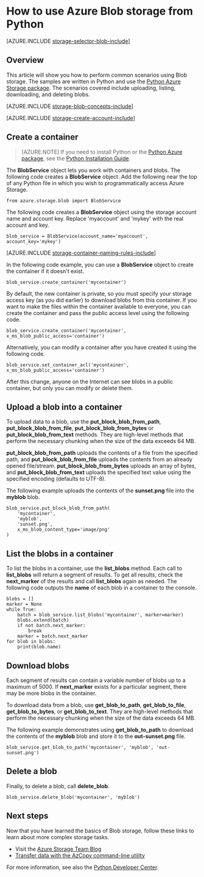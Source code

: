 <properties
	pageTitle="How to use Azure Blob storage from Python | Windows Azure"
	description="Learn how to use the Azure Blob storage from Python to upload, list, download, and delete blobs."
	services="storage"
	documentationCenter="python"
	authors="emgerner-msft"
	manager="wpickett"
	editor="tysonn"/>

<tags
	ms.service="storage"
	ms.date="12/11/2015"
	wacn.date=""/>

# How to use Azure Blob storage from Python

[AZURE.INCLUDE [storage-selector-blob-include](../includes/storage-selector-blob-include.md)]

## Overview

This article will show you how to perform common scenarios using Blob storage. The samples are written in Python and use the [Python Azure Storage package][]. The scenarios covered include uploading, listing,
downloading, and deleting blobs.

[AZURE.INCLUDE [storage-blob-concepts-include](../includes/storage-blob-concepts-include.md)]

[AZURE.INCLUDE [storage-create-account-include](../includes/storage-create-account-include.md)]

## Create a container

> [AZURE.NOTE] If you need to install Python or the [Python Azure package][], see the [Python Installation Guide](/documentation/articles/python-how-to-install).

The **BlobService** object lets you work with containers and blobs. The
following code creates a **BlobService** object. Add the following near
the top of any Python file in which you wish to programmatically access Azure Storage.

	from azure.storage.blob import BlobService

The following code creates a **BlobService** object using the storage account name and account key.  Replace 'myaccount' and 'mykey' with the real account and key.

	blob_service = BlobService(account_name='myaccount', account_key='mykey')

[AZURE.INCLUDE [storage-container-naming-rules-include](../includes/storage-container-naming-rules-include.md)]

In the following code example, you can use a **BlobService** object to create the container if it doesn't exist.

	blob_service.create_container('mycontainer')

By default, the new container is private, so you must specify your storage access key (as you did earlier) to download blobs from this container. If you want to make the files within the container available to everyone, you can create the container and pass the public access level using the following code.

	blob_service.create_container('mycontainer', x_ms_blob_public_access='container')

Alternatively, you can modify a container after you have created it using the following code.

	blob_service.set_container_acl('mycontainer', x_ms_blob_public_access='container')

After this change, anyone on the Internet can see blobs in a public
container, but only you can modify or delete them.

## Upload a blob into a container

To upload data to a blob, use the **put_block_blob_from_path**, **put_block_blob_from_file**, **put_block_blob_from_bytes** or **put_block_blob_from_text** methods. They are high-level methods that perform the necessary chunking when the size of the data exceeds 64 MB.

**put_block_blob_from_path** uploads the contents of a file from the specified path, and **put_block_blob_from_file** uploads the contents from an already opened file/stream. **put_block_blob_from_bytes** uploads an array of bytes, and **put_block_blob_from_text** uploads the specified text value using the specified encoding (defaults to UTF-8).

The following example uploads the contents of the **sunset.png** file into the **myblob** blob.

	blob_service.put_block_blob_from_path(
        'mycontainer',
        'myblob',
        'sunset.png',
        x_ms_blob_content_type='image/png'
    )

## List the blobs in a container

To list the blobs in a container, use the **list\_blobs** method. Each
call to **list_blobs** will return a segment of results. To get all results,
check the **next_marker** of the results and call **list_blobs** again as
needed. The following code outputs the **name** of each blob in a container
to the console.

	blobs = []
	marker = None
	while True:
		batch = blob_service.list_blobs('mycontainer', marker=marker)
		blobs.extend(batch)
		if not batch.next_marker:
			break
		marker = batch.next_marker
	for blob in blobs:
		print(blob.name)

## Download blobs

Each segment of results can contain a variable number of blobs up to a maximum
of 5000. If **next_marker** exists for a particular segment, there may be
more blobs in the container.

To download data from a blob, use **get_blob_to_path**, **get_blob_to_file**, **get_blob_to_bytes**, or **get_blob_to_text**. They are high-level methods that perform the necessary chunking when the size of the data exceeds 64 MB.

The following example demonstrates using **get_blob_to_path** to download the contents of the **myblob** blob and store it to the **out-sunset.png** file.

	blob_service.get_blob_to_path('mycontainer', 'myblob', 'out-sunset.png')

## Delete a blob

Finally, to delete a blob, call **delete_blob**.

	blob_service.delete_blob('mycontainer', 'myblob')

## Next steps

Now that you have learned the basics of Blob storage, follow these links
to learn about more complex storage tasks.

- Visit the [Azure Storage Team Blog][]
- [Transfer data with the AzCopy command-line utility](/documentation/articles/storage-use-azcopy)

For more information, see also the [Python Developer Center](/develop/python/).

[Azure Storage Team Blog]: http://blogs.msdn.com/b/windowsazurestorage/
[Python Azure package]: https://pypi.python.org/pypi/azure
[Python Azure Storage package]: https://pypi.python.org/pypi/azure-storage  

